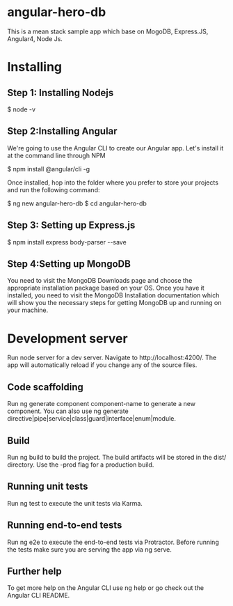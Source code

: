 # angular-hero-db
This is a mean stack sample app which base on MogoDB, Express.JS, Angular4, Node Js.

# Installing

## Step 1: Installing Nodejs

$ node -v

## Step 2:Installing Angular

We're going to use the Angular CLI to create our Angular app. Let's install it at the command line through NPM

$ npm install @angular/cli -g

Once installed, hop into the folder where you prefer to store your projects and run the following command:

$ ng new angular-hero-db
$ cd angular-hero-db

## Step 3: Setting up Express.js

$ npm install express body-parser --save

## Step 4:Setting up MongoDB

You need to visit the MongoDB Downloads page and choose the appropriate installation package based on your OS. Once you have it installed, you need to visit the MongoDB Installation documentation which will show you the necessary steps for getting MongoDB up and running on your machine.

# Development server
Run node server for a dev server. Navigate to http://localhost:4200/. The app will automatically reload if you change any of the source files.

## Code scaffolding
Run ng generate component component-name to generate a new component. You can also use ng generate directive|pipe|service|class|guard|interface|enum|module.

## Build
Run ng build to build the project. The build artifacts will be stored in the dist/ directory. Use the -prod flag for a production build.

## Running unit tests
Run ng test to execute the unit tests via Karma.

## Running end-to-end tests
Run ng e2e to execute the end-to-end tests via Protractor. Before running the tests make sure you are serving the app via ng serve.

## Further help
To get more help on the Angular CLI use ng help or go check out the Angular CLI README.
